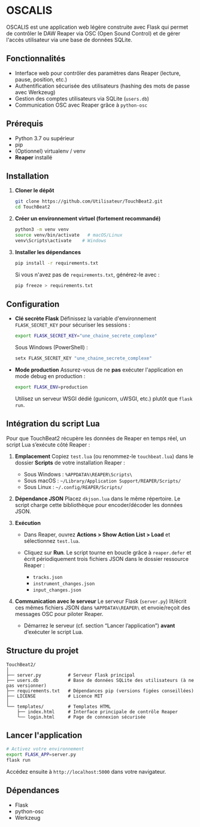 # OSCALIS

OSCALIS est une application web légère construite avec Flask qui permet de contrôler le DAW Reaper via OSC (Open Sound Control) et de gérer l'accès utilisateur via une base de données SQLite.

## Fonctionnalités

* Interface web pour contrôler des paramètres dans Reaper (lecture, pause, position, etc.)
* Authentification sécurisée des utilisateurs (hashing des mots de passe avec Werkzeug)
* Gestion des comptes utilisateurs via SQLite (`users.db`)
* Communication OSC avec Reaper grâce à `python-osc`

## Prérequis

* Python 3.7 ou supérieur
* pip
* (Optionnel) virtualenv / venv
* **Reaper** installé

## Installation

1. **Cloner le dépôt**

   ```bash
   git clone https://github.com/Utilisateur/TouchBeat2.git
   cd TouchBeat2
   ```

2. **Créer un environnement virtuel (fortement recommandé)**

   ```bash
   python3 -m venv venv
   source venv/bin/activate   # macOS/Linux
   venv\Scripts\activate    # Windows
   ```

3. **Installer les dépendances**

   ```bash
   pip install -r requirements.txt
   ```

   Si vous n'avez pas de `requirements.txt`, générez-le avec :

   ```bash
   pip freeze > requirements.txt
   ```

## Configuration

* **Clé secrète Flask**
  Définissez la variable d'environnement `FLASK_SECRET_KEY` pour sécuriser les sessions :

  ```bash
  export FLASK_SECRET_KEY="une_chaine_secrete_complexe"
  ```

  Sous Windows (PowerShell) :

  ```powershell
  setx FLASK_SECRET_KEY "une_chaine_secrete_complexe"
  ```

* **Mode production**
  Assurez-vous de ne **pas** exécuter l'application en mode debug en production :

  ```bash
  export FLASK_ENV=production
  ```

  Utilisez un serveur WSGI dédié (gunicorn, uWSGI, etc.) plutôt que `flask run`.

## Intégration du script Lua

Pour que TouchBeat2 récupère les données de Reaper en temps réel, un script Lua s’exécute côté Reaper :

1. **Emplacement**
   Copiez `test.lua` (ou renommez-le `touchbeat.lua`) dans le dossier **Scripts** de votre installation Reaper :

   * Sous Windows : `%APPDATA%\REAPER\Scripts\`
   * Sous macOS : `~/Library/Application Support/REAPER/Scripts/`
   * Sous Linux : `~/.config/REAPER/Scripts/`

2. **Dépendance JSON**
   Placez `dkjson.lua` dans le même répertoire. Le script charge cette bibliothèque pour encoder/décoder les données JSON.

3. **Exécution**

   * Dans Reaper, ouvrez **Actions > Show Action List > Load** et sélectionnez `test.lua`.
   * Cliquez sur **Run**. Le script tourne en boucle grâce à `reaper.defer` et écrit périodiquement trois fichiers JSON dans le dossier ressource Reaper :

     * `tracks.json`
     * `instrument_changes.json`
     * `input_changes.json`

4. **Communication avec le serveur**
   Le serveur Flask (`server.py`) lit/écrit ces mêmes fichiers JSON dans `%APPDATA%\REAPER\` et envoie/reçoit des messages OSC pour piloter Reaper.

   * Démarrez le serveur (cf. section “Lancer l’application”) **avant** d’exécuter le script Lua.

## Structure du projet

```
TouchBeat2/
│
├── server.py          # Serveur Flask principal
├── users.db           # Base de données SQLite des utilisateurs (à ne pas versionner)
├── requirements.txt   # Dépendances pip (versions figées conseillées)
├── LICENSE            # Licence MIT
│
└── templates/         # Templates HTML
    ├── index.html     # Interface principale de contrôle Reaper
    └── login.html     # Page de connexion sécurisée
```

## Lancer l'application

```bash
# Activez votre environnement
export FLASK_APP=server.py
flask run
```

Accédez ensuite à `http://localhost:5000` dans votre navigateur.

## Dépendances

* Flask
* python-osc
* Werkzeug


